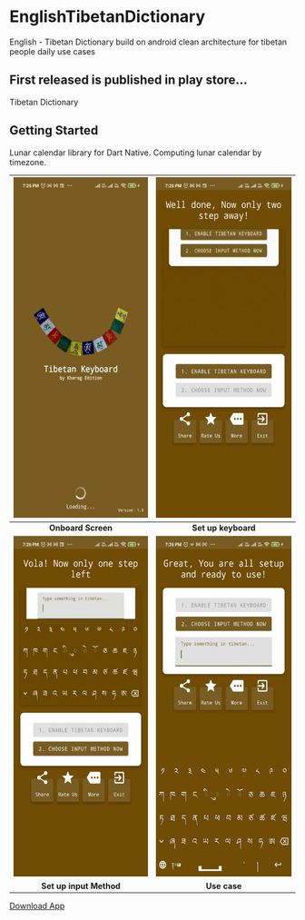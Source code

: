 # EnglishTibetanDictionary
English - Tibetan Dictionary build on android clean architecture for tibetan people daily use cases   

## First released is published in play store...   

Tibetan Dictionary 

## Getting Started

Lunar calendar library for Dart Native.
Computing lunar calendar by timezone.

| <img src="https://github.com/CodingWithTashi/Tibetan-Keyboard/blob/master/app/demo/onboard.jpeg?raw=true" width="300" height="600" /> | <img src="https://github.com/CodingWithTashi/Tibetan-Keyboard/blob/master/app/demo/enable%20language.jpeg?raw=true" width="300" height="600" /> |
| :------------: | :------------: |   
| **Onboard Screen** | **Set up keyboard** |
| <img src="https://github.com/CodingWithTashi/Tibetan-Keyboard/blob/master/app/demo/inputmethod.jpeg?raw=true" width="300" height="600" /> | <img src="https://github.com/CodingWithTashi/Tibetan-Keyboard/blob/master/app/demo/ready.jpeg?raw=true" width="300" height="600" /> |
| **Set up input Method** | **Use case** |

[Download App](https://play.google.com/store/apps/details?id=com.kharagedition.tibetankeyboard)
